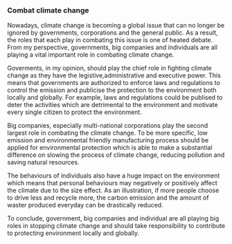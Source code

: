 ### Combat climate change

Nowadays, climate change is becoming a global issue that can no longer be ignored by governments, corporations and the general public. As a result, the roles that each play in combating this issue is one of heated debate. From my perspective, governments, big companies and individuals are all playing a vital important role in combating climate change.

Goverments, in my opinion, should play the chief role in fighting climate change as they have the legistive,administrative and executive power. This means that governments are authorized to enforce laws and regulations to control the emission and publicise the protection to the environment both locally and globally. For example, laws and regulations could be publised to deter the activities which are detrimental to the environment and motivate every single citizen to protect the environment.

Big companies, especially multi-national corporations play the second largest role in combating the climate change. To be more specific, low emission and environmental friendly manufacturing process should be applied for environmental protection which is able to make a substantial difference on slowing the process of climate change, reducing pollution and saving natural resources.

The behaviours of individuals also have a huge impact on the environment which means that personal behaviours may negatively or positively affect the climate due to the size effect. As an illustration, if more people choose to drive less and recycle more, the carbon emission and the amount of waster produced everyday can be drastically reduced.

To conclude, government, big companies and individual are all playing big roles in stopping climate change and should take responsibility to contribute to protecting environment locally and globally.
